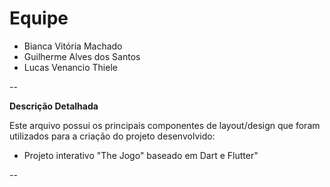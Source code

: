 # Equipe

- Bianca Vitória Machado
- Guilherme Alves dos Santos
- Lucas Venancio Thiele

--


**Descrição Detalhada**

Este arquivo possui os principais componentes de layout/design que foram utilizados para a criação do projeto desenvolvido:

- Projeto interativo "The Jogo" baseado em Dart e Flutter"

--
